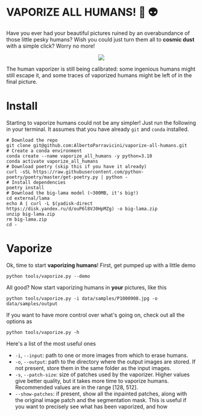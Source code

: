 # VAPORIZE ALL HUMANS! :gun: :alien:

Have you ever had your beautiful pictures ruined by an overabundance of those little pesky humans?
Wish you could just turn them all to **cosmic dust** with a simple click?
Worry no more! 

<p align="center">
  <img src="https://github.com/AlbertoParravicini/vaporize-all-humans/tree/master/data/gif/vaporizer.gif" />
</p>

The human vaporizer is still being calibrated: some ingenious humans might still escape it, and some traces of vaporized humans might be left of in the final picture.

# Install

Starting to vaporize humans could not be any simpler! Just run the following in your terminal. It assumes that you have already `git` and `conda` installed.

```shell
# Download the repo
git clone git@github.com:AlbertoParravicini/vaporize-all-humans.git
# Create a conda environment
conda create --name vaporize_all_humans -y python=3.10
conda activate vaporize_all_humans
# Download poetry (skip this if you have it already)
curl -sSL https://raw.githubusercontent.com/python-poetry/poetry/master/get-poetry.py | python -
# Install dependencies
poetry install
# Download the big-lama model (~300MB, it's big!)
cd external/lama
echo A | curl -L $(yadisk-direct https://disk.yandex.ru/d/ouP6l8VJ0HpMZg) -o big-lama.zip
unzip big-lama.zip
rm big-lama.zip
cd -
```

# Vaporize

Ok, time to start **vaporizing humans**! First, get pumped up with a little demo
```shell
python tools/vaporize.py --demo
```

All good? Now start vaporizing humans in **your** pictures, like this
```shell
python tools/vaporize.py -i data/samples/P1000908.jpg -o data/samples/output
```

If you want to have more control over what's going on, check out all the options as 
```shell
python tools/vaporize.py -h
```

Here's a list of the most useful ones
* `-i`, `--input`: path to one or more images from which to erase humans.
* `-o`, `--output`: path to the directory where the output images are stored. If not present, store them in the same folder as the input images.
* `-s`, `--patch-size`: size of patches used by the vaporizer. Higher values give better quality, but it takes more time to vaporize humans. Recommended values are in the range [128, 512].
* `--show-patches`: if present, show all the inpainted patches, along with the original image patch and the segmentation mask. This is useful if you want to precisely see what has been vaporized, and how

<!-- 

Hidden notes about how to setup the repo from scratch, 
they might be useful again at some point in the future

## Install YOLOv5

We use YOLOv5 to detect human bounding boxes

```
pip install -qr https://raw.githubusercontent.com/ultralytics/yolov5/master/requirements.txt  # install dependencies
```

## Install LAMA

Standalone environment for LAMA

```
conda create -n lama
conda activate lama
conda install pytorch torchvision  -c pytorch -y 
pip install pytorch-lightning==1.2.9
pip install -r requirements.txt  # This will probably fail
pip install opencv-python
pip install hydra-core
pip install albumentations==0.5.2
pip install kornia==0.5.0
pip install webdataset
pip install easydict
pip install pandas
```

Integrate it with existing enviroment

```
pip3 install wldhx.yadisk-direct
curl -L $(yadisk-direct https://disk.yandex.ru/d/ouP6l8VJ0HpMZg) -o big-lama.zip
unzip big-lama.zip
curl -L $(yadisk-direct https://disk.yandex.ru/d/EgqaSnLohjuzAg) -o lama-models.zip
unzip lama-models.zip
curl -L $(yadisk-direct https://disk.yandex.ru/d/xKQJZeVRk5vLlQ) -o LaMa_test_images.zip
unzip LaMa_test_images.zip
``` -->
